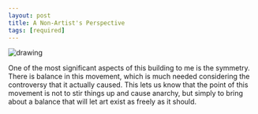 ```yaml
---
layout: post
title: A Non-Artist's Perspective
tags: [required]
---
```


![drawing](https://i.groupme.com/2016x1512.jpeg.66dcfe8299724f6ea938a81d8c9ff175.large)

One of the most significant aspects of this building to me is the symmetry. There is balance in this movement, which
is much needed considering the controversy that it actually caused. This lets us know that the point of this movement is not
to stir things up and cause anarchy, but simply to bring about a balance that will let art exist as freely as it should.
